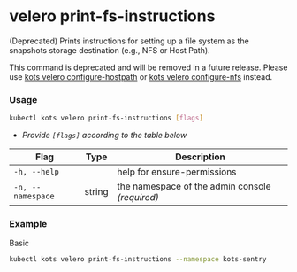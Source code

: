 # velero print-fs-instructions

(Deprecated) Prints instructions for setting up a file system as the snapshots storage destination (e.g., NFS or Host Path).

This command is deprecated and will be removed in a future release. Please use [kots velero configure-hostpath](/reference/kots-cli-velero-configure-hostpath) or [kots velero configure-nfs](/reference/kots-cli-velero-configure-nfs) instead.

### Usage

```bash
kubectl kots velero print-fs-instructions [flags]
```

- _Provide `[flags]` according to the table below_

| Flag              | Type   | Description                                                         |
| ----------------- | ------ | ------------------------------------------------------------------- |
| `-h, --help`      |        | help for ensure-permissions |
| `-n, --namespace` | string | the namespace of the admin console _(required)_ |

### Example

Basic

```bash
kubectl kots velero print-fs-instructions --namespace kots-sentry
```

